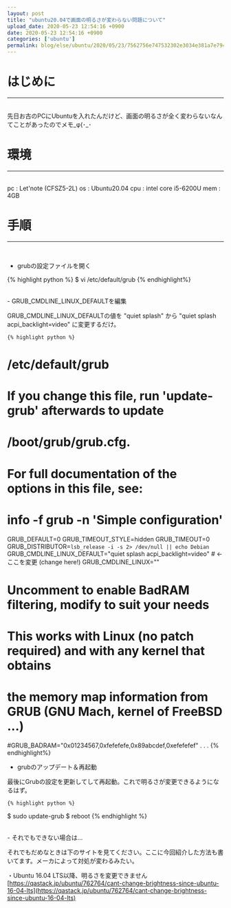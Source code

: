 ```yaml
---
layout: post
title: "ubuntu20.04で画面の明るさが変わらない問題について"
upload_date: 2020-05-23 12:54:16 +0900
date: 2020-05-23 12:54:16 +0900
categories: ['ubuntu']
permalink: blog/else/ubuntu/2020/05/23/7562756e747532302e3034e381a7e794bbe99da2e381aee6988ee3828be38195e3818ce5a489e3828fe38289e381aae38184e5958fe9a18ce381abe381a4e38184e381a6
---
```



# はじめに
***
<br>
先日お古のPCにUbuntuを入れたんだけど、画面の明るさが全く変わらないなんてことがあったのでメモ_φ(･_･

# 環境
***
<br>
 pc   : Let'note (CFSZ5-2L)  
 os   : Ubuntu20.04  
 cpu  : intel core i5-6200U  
 mem  : 4GB  


# 手順
***
<br>

- grubの設定ファイルを開く

{% highlight python %}
$ vi /etc/default/grub
{% endhighlight%}

<br>
- GRUB_CMDLINE_LINUX_DEFAULTを編集  

GRUB_CMDLINE_LINUX_DEFAULTの値を "quiet splash" から "quiet splash acpi_backlight=video" に変更するだけ。

    {% highlight python %}
# /etc/default/grub

# If you change this file, run 'update-grub' afterwards to update
# /boot/grub/grub.cfg.
# For full documentation of the options in this file, see:
#   info -f grub -n 'Simple configuration'

GRUB_DEFAULT=0
GRUB_TIMEOUT_STYLE=hidden
GRUB_TIMEOUT=0
GRUB_DISTRIBUTOR=`lsb_release -i -s 2> /dev/null || echo Debian`
GRUB_CMDLINE_LINUX_DEFAULT="quiet splash acpi_backlight=video"  # ← ここを変更 (change here!)
GRUB_CMDLINE_LINUX=""

# Uncomment to enable BadRAM filtering, modify to suit your needs
# This works with Linux (no patch required) and with any kernel that obtains
# the memory map information from GRUB (GNU Mach, kernel of FreeBSD ...)
#GRUB_BADRAM="0x01234567,0xfefefefe,0x89abcdef,0xefefefef"
.
.
.
{% endhighlight%}
<br>
- grubのアップデート＆再起動

最後にGrubの設定を更新してして再起動。これで明るさが変更できるようになるはず。

    {% highlight python %}
$ sudo update-grub
$ reboot
{% endhighlight %}

<br>
- それでもできない場合は...

それでもだめなときは下のサイトを見てください。ここに今回紹介した方法も書いてます。メーカによって対処が変わるみたい。

・Ubuntu 16.04 LTS以降、明るさを変更できません  
[https://qastack.jp/ubuntu/762764/cant-change-brightness-since-ubuntu-16-04-lts](https://qastack.jp/ubuntu/762764/cant-change-brightness-since-ubuntu-16-04-lts)